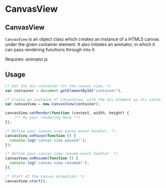 # CanvasView

## CanvasView
```CanvasView``` is an object class which creates an instance of a HTML5 canvas under the given container element. It also initiates an animator, in which it can pass rendering functions through into it.

Requires: animator.js

## Usage
```javascript
/* Get the div container for the canvas view. */
var container = document.getElementById("container");

/* Create an instance of CanvasView, with the div element as its container. */
var canvasView = new CanvasView(container);

canvasView.setRender(function (context, width, height) {
    /** Do your rendering here **/
});

/* Define your canvas view pause event handler. */
canvasView.onPause(function () {
  console.log('canvas view paused!');
});

/* Define your canvas view resume event handler. */
canvasView.onResume(function () {
  console.log('canvas view resumed!');
});

/* Start of the canvas animation! */
canvasView.start();
```

